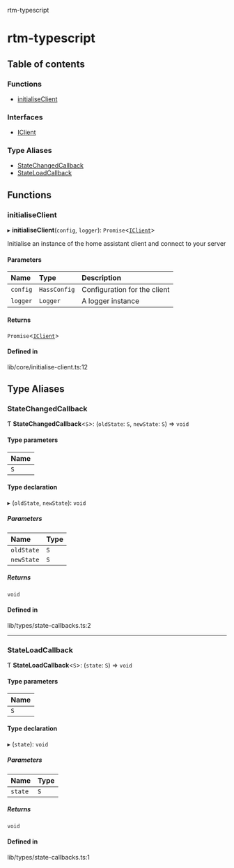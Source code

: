 rtm-typescript

# rtm-typescript

## Table of contents

### Functions

- [initialiseClient](README.md#initialiseclient)

### Interfaces

- [IClient](interfaces/IClient.md)

### Type Aliases

- [StateChangedCallback](README.md#statechangedcallback)
- [StateLoadCallback](README.md#stateloadcallback)

## Functions

### initialiseClient

▸ **initialiseClient**(`config`, `logger`): `Promise`\<[`IClient`](interfaces/IClient.md)\>

Initialise an instance of the home assistant client and connect to your server

#### Parameters

| Name | Type | Description |
| :------ | :------ | :------ |
| `config` | `HassConfig` | Configuration for the client |
| `logger` | `Logger` | A logger instance |

#### Returns

`Promise`\<[`IClient`](interfaces/IClient.md)\>

#### Defined in

lib/core/initialise-client.ts:12

## Type Aliases

### StateChangedCallback

Ƭ **StateChangedCallback**\<`S`\>: (`oldState`: `S`, `newState`: `S`) => `void`

#### Type parameters

| Name |
| :------ |
| `S` |

#### Type declaration

▸ (`oldState`, `newState`): `void`

##### Parameters

| Name | Type |
| :------ | :------ |
| `oldState` | `S` |
| `newState` | `S` |

##### Returns

`void`

#### Defined in

lib/types/state-callbacks.ts:2

___

### StateLoadCallback

Ƭ **StateLoadCallback**\<`S`\>: (`state`: `S`) => `void`

#### Type parameters

| Name |
| :------ |
| `S` |

#### Type declaration

▸ (`state`): `void`

##### Parameters

| Name | Type |
| :------ | :------ |
| `state` | `S` |

##### Returns

`void`

#### Defined in

lib/types/state-callbacks.ts:1

